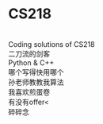 # CS218
<br>Coding solutions of CS218
<br>二刀流的剑客
<br>Python & C++
<br>哪个写得快用哪个
<br>孙老师教教我算法
<br>我喜欢煎蛋卷
<br>有没有offer<
<br>碎碎念
